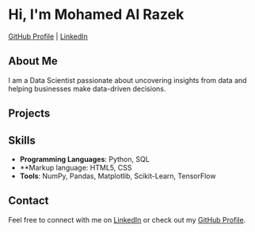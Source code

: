 <h1>Hi, I'm Mohamed Al Razek</h1>
<a href="https://github.com/MOO242">GitHub Profile</a> | <a href="https://www.linkedin.com/in/mohamed-al-razek-950a00104/">LinkedIn</a>

## About Me
I am a Data Scientist passionate about uncovering insights from data and helping businesses make data-driven decisions.

## Projects


## Skills
- **Programming Languages**: Python, SQL
- **Markup language: HTML5, CSS
- **Tools**: NumPy, Pandas, Matplotlib, Scikit-Learn, TensorFlow

## Contact
Feel free to connect with me on [LinkedIn](https://www.linkedin.com/in/mohamed-al-razek-950a00104/) or check out my [GitHub Profile](https://github.com/MOO242).

